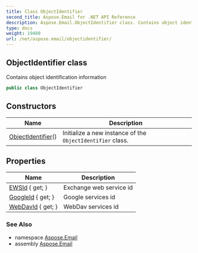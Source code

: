 ```yaml
---
title: Class ObjectIdentifier
second_title: Aspose.Email for .NET API Reference
description: Aspose.Email.ObjectIdentifier class. Contains object identification information
type: docs
weight: 19480
url: /net/aspose.email/objectidentifier/
---
```

## ObjectIdentifier class

Contains object identification information

```csharp
public class ObjectIdentifier
```

## Constructors

| Name | Description |
| --- | --- |
| [ObjectIdentifier](objectidentifier/)() | Initialize a new instance of the `ObjectIdentifier` class. |

## Properties

| Name | Description |
| --- | --- |
| [EWSId](../../aspose.email/objectidentifier/ewsid/) { get; } | Exchange web service id |
| [GoogleId](../../aspose.email/objectidentifier/googleid/) { get; } | Google services id |
| [WebDavId](../../aspose.email/objectidentifier/webdavid/) { get; } | WebDav services id |

### See Also

* namespace [Aspose.Email](../../aspose.email/)
* assembly [Aspose.Email](../../)


